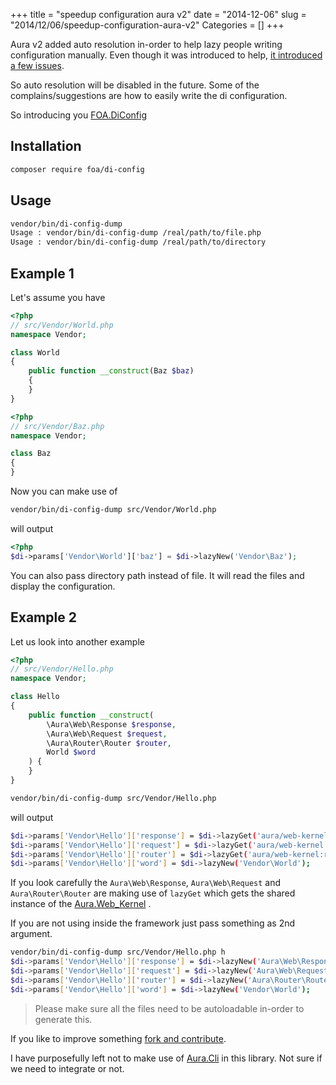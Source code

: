 +++
title = "speedup configuration aura v2"
date = "2014-12-06"
slug = "2014/12/06/speedup-configuration-aura-v2"
Categories = []
+++

Aura v2 added auto resolution in-order to help lazy people writing configuration manually. Even though it was introduced to help, [it introduced a few issues](https://github.com/auraphp/Aura.Di/blob/2.1.0/README.md#auto-resolution-of-parameter-values).

So auto resolution will be disabled in the future. Some of the complains/suggestions are how to easily write the di configuration.

So introducing you [FOA.DiConfig](https://github.com/friendsofaura/FOA.DiConfig)

## Installation

```bash
composer require foa/di-config
```

## Usage

```bash
vendor/bin/di-config-dump
Usage : vendor/bin/di-config-dump /real/path/to/file.php
Usage : vendor/bin/di-config-dump /real/path/to/directory
```

## Example 1

Let's assume you have

```php
<?php
// src/Vendor/World.php
namespace Vendor;

class World
{
    public function __construct(Baz $baz)
    {
    }
}
```

```php
<?php
// src/Vendor/Baz.php
namespace Vendor;

class Baz
{
}
```

Now you can make use of

```bash
vendor/bin/di-config-dump src/Vendor/World.php
```

will output

```php
<?php
$di->params['Vendor\World']['baz'] = $di->lazyNew('Vendor\Baz');
```

You can also pass directory path instead of file. It will read the files and display the configuration.

## Example 2

Let us look into another example

```php
<?php
// src/Vendor/Hello.php
namespace Vendor;

class Hello
{
    public function __construct(
        \Aura\Web\Response $response,
        \Aura\Web\Request $request,
        \Aura\Router\Router $router,
        World $word
    ) {
    }
}

```

```bash
vendor/bin/di-config-dump src/Vendor/Hello.php
```

will output

```bash
$di->params['Vendor\Hello']['response'] = $di->lazyGet('aura/web-kernel:response');
$di->params['Vendor\Hello']['request'] = $di->lazyGet('aura/web-kernel:request');
$di->params['Vendor\Hello']['router'] = $di->lazyGet('aura/web-kernel:router');
$di->params['Vendor\Hello']['word'] = $di->lazyNew('Vendor\World');
```

If you look carefully the `Aura\Web\Response`, `Aura\Web\Request` and `Aura\Router\Router` are making use of `lazyGet` which gets the shared instance of the [Aura.Web_Kernel](https://github.com/auraphp/Aura.Web_Kernel) .

If you are not using inside the framework just pass something as 2nd argument.


```bash
vendor/bin/di-config-dump src/Vendor/Hello.php h
$di->params['Vendor\Hello']['response'] = $di->lazyNew('Aura\Web\Response');
$di->params['Vendor\Hello']['request'] = $di->lazyNew('Aura\Web\Request');
$di->params['Vendor\Hello']['router'] = $di->lazyNew('Aura\Router\Router');
$di->params['Vendor\Hello']['word'] = $di->lazyNew('Vendor\World');
```

> Please make sure all the files need to be autoloadable in-order to generate this.

If you like to improve something [fork and contribute](https://github.com/friendsofaura/FOA.DiConfig).

I have purposefully left not to make use of [Aura.Cli](https://github.com/auraphp/Aura.Cli) in this library. Not sure if we need to integrate or not.
